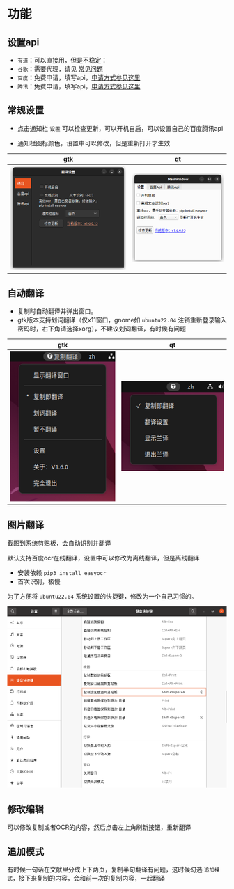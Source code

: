 # 功能

## 设置api

- `有道`：可以直接用，但是不稳定：
- `谷歌`：需要代理，请见 [常见问题](qa.md)
- `百度`：免费申请，填写api，[申请方式参见这里](https://doc.tern.1c7.me/zh/folder/setting/#百度)
- `腾讯`：免费申请，填写api，[申请方式参见这里](https://doc.tern.1c7.me/zh/folder/setting/#腾讯云)


## 常规设置

- 点击通知栏 `设置` 可以检查更新，可以开机自启，可以设置自己的百度腾讯api

- 通知栏图标颜色，设置中可以修改，但是重新打开才生效

|gtk|qt
|:-:|:-:|
![图片翻译](images/gtk3.png)|![图片翻译](images/qt3.png)


## 自动翻译

- 复制时自动翻译并弹出窗口。
- gtk版本支持划词翻译（仅x11窗口，gnome如 `ubuntu22.04` 注销重新登录输入密码时，右下角请选择xorg），不建议划词翻译，有时候有问题

|gtk|qt
|:-:|:-:|
![图片翻译](images/gtk2.png)|![图片翻译](images/qt2.png)


## 图片翻译

截图到系统剪贴板，会自动识别并翻译

默认支持百度ocr在线翻译，设置中可以修改为离线翻译，但是离线翻译

- 安装依赖 `pip3 install easyocr`
- 首次识别，极慢

为了方便将 `ubuntu22.04` 系统设置的快捷键，修改为一个自己习惯的。

![图片翻译](images/ocr.png)


## 修改编辑

可以修改复制或者OCR的内容，然后点击左上角刷新按钮，重新翻译

## 追加模式

有时候一句话在文献里分成上下两页，复制半句翻译有问题，这时候勾选 `追加模式`，接下来复制的内容，会和前一次的复制内容，一起翻译
